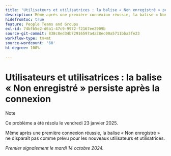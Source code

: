 ```yaml
---
title: 'Utilisateurs et utilisatrices : la balise « Non enregistré » persiste après la connexion'
description: Même après une première connexion réussie, la balise « Non enregistré » ne disparaît pas comme prévu pour les nouveaux utilisateurs et utilisatrices.
hidefromtoc: true
feature: People Teams and Groups
exl-id: 74bfb5e2-d6a1-47c9-9972-f2167ee2909b
source-git-commit: 838c8ed34b72916597a4a28ec00a5711bba3fe23
workflow-type: tm+mt
source-wordcount: '60'
ht-degree: 100%

---
```


# Utilisateurs et utilisatrices : la balise « Non enregistré » persiste après la connexion

>[!NOTE]
>
>Ce problème a été résolu le vendredi 23 janvier 2025.

Même après une première connexion réussie, la balise « Non enregistré » ne disparaît pas comme prévu pour les nouveaux utilisateurs et utilisatrices.

_Premier signalement le mardi 14 octobre 2024._
